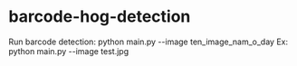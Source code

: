# barcode-hog-detection
Run barcode detection:
python main.py --image ten_image_nam_o_day
Ex: python main.py --image test.jpg

